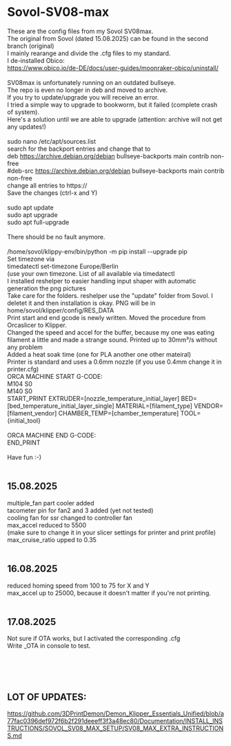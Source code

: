 # Sovol-SV08-max</br>
These are the config files from my Sovol SV08max.</br>
The original from Sovol (dated 15.08.2025) can be found in the second branch (original)</br>
I mainly rearange and divide the .cfg files to my standard.</br>
I de-installed Obico:</br>
    https://www.obico.io/de-DE/docs/user-guides/moonraker-obico/uninstall/ </br>
</br>
SV08max is unfortunately running on an outdated bullseye.</br>
The repo is even no longer in deb and moved to archive.</br>
If you try to update/upgrade you will receive an error.</br>
I tried a simple way to upgrade to bookworm, but it failed (complete crash of system).</br>
Here's a solution until we are able to upgrade (attention: archive will not get any updates!)</br>
</br>
	sudo nano /etc/apt/sources.list</br>
search for the backport entries and change that to	</br>
	deb https://archive.debian.org/debian bullseye-backports main contrib non-free</br>
	#deb-src https://archive.debian.org/debian bullseye-backports main contrib non-free</br>
 change all entries to https://</br>
Save the changes (ctrl-x   and   Y)</br>
</br>
sudo apt update</br>
sudo apt upgrade</br>
sudo apt full-upgrade</br>
</br>
There should be no fault anymore.</br>
</br>
    /home/sovol/klippy-env/bin/python -m pip install --upgrade pip</br>
Set timezone via</br>
    timedatectl set-timezone Europe/Berlin</br>
    (use your own timezone. List of all available via timedatectl</br>
I installed reshelper to easier handling input shaper with automatic generation the png pictures</br>
Take care for the folders. reshelper use the "update" folder from Sovol. I deletet it and then installation is okay. PNG will be in home/sovol/klipper/config/RES_DATA </br>
Print start and end gcode is newly written. Moved the procedure from Orcaslicer to Klipper.</br>
Changed the speed and accel for the buffer, because my one was eating filament a little and made a strange sound. Printed up to 30mm³/s without any problem</br>
Added a heat soak time (one for PLA another one other mateiral)</br>
Printer is standard and uses a 0.6mm nozzle (if you use 0.4mm change it in printer.cfg)</br>
ORCA MACHINE START G-CODE:</br>
M104 S0</br>
M140 S0</br>
START_PRINT EXTRUDER=[nozzle_temperature_initial_layer] BED=[bed_temperature_initial_layer_single] MATERIAL=[filament_type] VENDOR=[filament_vendor] CHAMBER_TEMP=[chamber_temperature] TOOL={initial_tool}</br>
</br>
ORCA MACHINE END G-CODE:</br>
END_PRINT</br>
</br>
Have fun :-)</br>
</br>
## 15.08.2025</br>
multiple_fan part cooler added</br>
tacometer pin for fan2 and 3 added (yet not tested)</br>
cooling fan for ssr changed to controller fan</br>
max_accel reduced to 5500</br>
    (make sure to change it in your slicer settings for printer and print profile)</br>
max_cruise_ratio upped to 0.35</br>
</br>
## 16.08.2025</br>
reduced homing speed from 100 to 75 for X and Y</br>
max_accel up to 25000, because it doesn't matter if you're not printing.</br>
</br>
## 17.08.2025</br>
Not sure if OTA works, but I activated the corresponding .cfg</br>
Write _OTA in console to test.</br>
</br>
</br>
</br>
</br>
## LOT OF UPDATES:</br>
https://github.com/3DPrintDemon/Demon_Klipper_Essentials_Unified/blob/a77fac0396def972f6b2f291deeeff3f3a48ec80/Documentation/INSTALL_INSTRUCTIONS/SOVOL_SV08_MAX_SETUP/SV08_MAX_EXTRA_INSTRUCTIONS.md</br>

